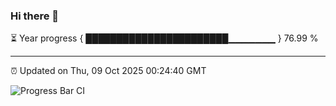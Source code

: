 ### Hi there 👋

⏳ Year progress { ███████████████████████▁▁▁▁▁▁▁ } 76.99 %

---

⏰ Updated on Thu, 09 Oct 2025 00:24:40 GMT

![Progress Bar CI](https://github.com/liununu/liununu/workflows/Progress%20Bar%20CI/badge.svg)
